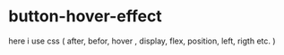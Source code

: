 # button-hover-effect

here i use css ( after, befor, hover , display, flex, position, left, rigth etc. )
